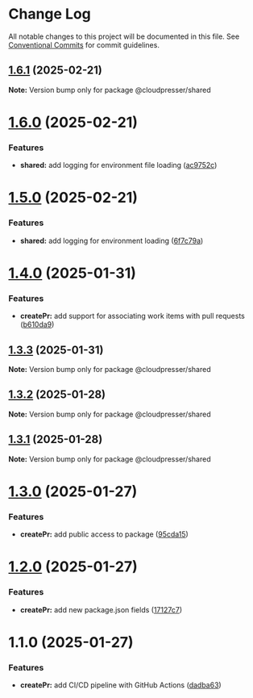 # Change Log

All notable changes to this project will be documented in this file.
See [Conventional Commits](https://conventionalcommits.org) for commit guidelines.

## [1.6.1](https://github.com/cloudpresser/llm-tools/compare/@cloudpresser/shared@1.6.0...@cloudpresser/shared@1.6.1) (2025-02-21)

**Note:** Version bump only for package @cloudpresser/shared





# [1.6.0](https://github.com/cloudpresser/llm-tools/compare/@cloudpresser/shared@1.5.0...@cloudpresser/shared@1.6.0) (2025-02-21)


### Features

* **shared:** add logging for environment file loading ([ac9752c](https://github.com/cloudpresser/llm-tools/commit/ac9752c2e95fc8832a01bd87d3dcbf3f8a6676de))





# [1.5.0](https://github.com/cloudpresser/llm-tools/compare/@cloudpresser/shared@1.4.0...@cloudpresser/shared@1.5.0) (2025-02-21)


### Features

* **shared:** add logging for environment loading ([6f7c79a](https://github.com/cloudpresser/llm-tools/commit/6f7c79a6ab29700a62623dd1ee9b4bbbef005221))





# [1.4.0](https://github.com/cloudpresser/llm-tools/compare/@cloudpresser/shared@1.3.3...@cloudpresser/shared@1.4.0) (2025-01-31)


### Features

* **createPr:** add support for associating work items with pull requests ([b610da9](https://github.com/cloudpresser/llm-tools/commit/b610da9b28e0b2e5b496d00825fb7dab49ed6b20))





## [1.3.3](https://github.com/cloudpresser/llm-tools/compare/@cloudpresser/shared@1.3.2...@cloudpresser/shared@1.3.3) (2025-01-31)

**Note:** Version bump only for package @cloudpresser/shared





## [1.3.2](https://github.com/cloudpresser/llm-tools/compare/@cloudpresser/shared@1.3.1...@cloudpresser/shared@1.3.2) (2025-01-28)

**Note:** Version bump only for package @cloudpresser/shared





## [1.3.1](https://github.com/cloudpresser/llm-tools/compare/@cloudpresser/shared@1.3.0...@cloudpresser/shared@1.3.1) (2025-01-28)

**Note:** Version bump only for package @cloudpresser/shared





# [1.3.0](https://github.com/cloudpresser/llm-tools/compare/@cloudpresser/shared@1.2.0...@cloudpresser/shared@1.3.0) (2025-01-27)


### Features

* **createPr:** add public access to package ([95cda15](https://github.com/cloudpresser/llm-tools/commit/95cda15ab97da1d17797ebbb6d0f1be4de656ee8))





# [1.2.0](https://github.com/cloudpresser/llm-tools/compare/@cloudpresser/shared@1.1.0...@cloudpresser/shared@1.2.0) (2025-01-27)


### Features

* **createPr:** add new package.json fields ([17127c7](https://github.com/cloudpresser/llm-tools/commit/17127c71dcaa8e39a15b3f8c039f314020ac20d6))





# 1.1.0 (2025-01-27)


### Features

* **createPr:** add CI/CD pipeline with GitHub Actions ([dadba63](https://github.com/cloudpresser/createPr/commit/dadba6308217696780a3d2011331a51dec4c2579))
